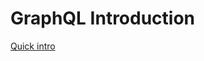 # GraphQL Introduction
[Quick intro](https://medium.freecodecamp.org/so-whats-this-graphql-thing-i-keep-hearing-about-baf4d36c20cf)